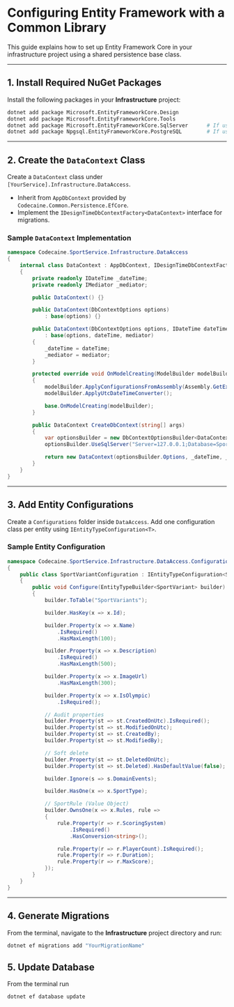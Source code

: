 # Configuring Entity Framework with a Common Library

This guide explains how to set up Entity Framework Core in your infrastructure project using a shared persistence base class.

---

## 1. Install Required NuGet Packages

Install the following packages in your **Infrastructure** project:

```bash
dotnet add package Microsoft.EntityFrameworkCore.Design
dotnet add package Microsoft.EntityFrameworkCore.Tools
dotnet add package Microsoft.EntityFrameworkCore.SqlServer      # If using SQL Server
dotnet add package Npgsql.EntityFrameworkCore.PostgreSQL        # If using PostgreSQL
```

---

## 2. Create the `DataContext` Class

Create a `DataContext` class under `[YourService].Infrastructure.DataAccess`.

- Inherit from `AppDbContext` provided by `Codecaine.Common.Persistence.EfCore`.
- Implement the `IDesignTimeDbContextFactory<DataContext>` interface for migrations.

### Sample `DataContext` Implementation

```csharp
namespace Codecaine.SportService.Infrastructure.DataAccess
{
    internal class DataContext : AppDbContext, IDesignTimeDbContextFactory<DataContext>
    {
        private readonly IDateTime _dateTime;
        private readonly IMediator _mediator;

        public DataContext() {}

        public DataContext(DbContextOptions options)
            : base(options) {}

        public DataContext(DbContextOptions options, IDateTime dateTime, IMediator mediator)
            : base(options, dateTime, mediator)
        {
            _dateTime = dateTime;
            _mediator = mediator;
        }

        protected override void OnModelCreating(ModelBuilder modelBuilder)
        {
            modelBuilder.ApplyConfigurationsFromAssembly(Assembly.GetExecutingAssembly());
            modelBuilder.ApplyUtcDateTimeConverter();

            base.OnModelCreating(modelBuilder);
        }

        public DataContext CreateDbContext(string[] args)
        {
            var optionsBuilder = new DbContextOptionsBuilder<DataContext>();
            optionsBuilder.UseSqlServer("Server=127.0.0.1;Database=SportDb;User=sa;Password=P@ssW0rd;TrustServerCertificate=True");

            return new DataContext(optionsBuilder.Options, _dateTime, _mediator);
        }
    }
}
```

---

## 3. Add Entity Configurations

Create a `Configurations` folder inside `DataAccess`. Add one configuration class per entity using `IEntityTypeConfiguration<T>`.

### Sample Entity Configuration

```csharp
namespace Codecaine.SportService.Infrastructure.DataAccess.Configurations
{
    public class SportVariantConfiguration : IEntityTypeConfiguration<SportVariant>
    {
        public void Configure(EntityTypeBuilder<SportVariant> builder)
        {
            builder.ToTable("SportVariants");

            builder.HasKey(x => x.Id);

            builder.Property(x => x.Name)
                .IsRequired()
                .HasMaxLength(100);

            builder.Property(x => x.Description)
                .IsRequired()
                .HasMaxLength(500);

            builder.Property(x => x.ImageUrl)
                .HasMaxLength(300);

            builder.Property(x => x.IsOlympic)
                .IsRequired();

            // Audit properties
            builder.Property(st => st.CreatedOnUtc).IsRequired();
            builder.Property(st => st.ModifiedOnUtc);
            builder.Property(st => st.CreatedBy);
            builder.Property(st => st.ModifiedBy);

            // Soft delete
            builder.Property(st => st.DeletedOnUtc);
            builder.Property(st => st.Deleted).HasDefaultValue(false);

            builder.Ignore(s => s.DomainEvents);

            builder.HasOne(x => x.SportType);

            // SportRule (Value Object)
            builder.OwnsOne(x => x.Rules, rule =>
            {
                rule.Property(r => r.ScoringSystem)
                    .IsRequired()
                    .HasConversion<string>();

                rule.Property(r => r.PlayerCount).IsRequired();
                rule.Property(r => r.Duration);
                rule.Property(r => r.MaxScore);
            });
        }
    }
}
```

---

## 4. Generate Migrations

From the terminal, navigate to the **Infrastructure** project directory and run:

```bash
dotnet ef migrations add "YourMigrationName"
```

## 5. Update Database

From the terminal run

````bash
dotnet ef database update
````